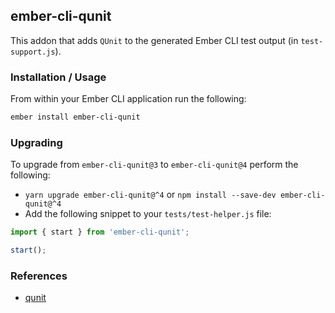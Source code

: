 ## ember-cli-qunit

This addon that adds `QUnit` to the generated Ember CLI test output (in `test-support.js`).

### Installation / Usage

From within your Ember CLI application run the following:

```bash
ember install ember-cli-qunit
```

### Upgrading

To upgrade from `ember-cli-qunit@3` to `ember-cli-qunit@4` perform the following:

* `yarn upgrade ember-cli-qunit@^4` or `npm install --save-dev ember-cli-qunit@^4`
* Add the following snippet to your `tests/test-helper.js` file:

```js
import { start } from 'ember-cli-qunit';

start();
```

### References

* [qunit](https://github.com/jquery/qunit)
